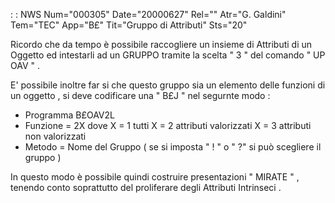  :  : NWS Num="000305" Date="20000627" Rel="" Atr="G. Galdini" Tem="TEC" App="B£" Tit="Gruppo di  Attributi" Sts="20"

Ricordo che da tempo è possibile raccogliere un insieme di Attributi di un Oggetto ed intestarli ad un GRUPPO  tramite la scelta " 3 " del  comando  " UP OAV " .

E' possibile inoltre far si che questo gruppo sia un elemento delle funzioni di un oggetto , si deve codificare una " B£J " nel segurnte modo  : 

   -  Programma B£OAV2L
   -  Funzione   = 2X      dove    X = 1 tutti
                                   X = 2 attributi valorizzati
                                   X = 3 attributi non valorizzati
   -   Metodo     = Nome del Gruppo
        ( se si imposta  " ! "  o " ?" si può scegliere il gruppo )

In questo modo è possibile quindi costruire presentazioni " MIRATE " , tenendo conto soprattutto del proliferare degli Attributi Intrinseci .



